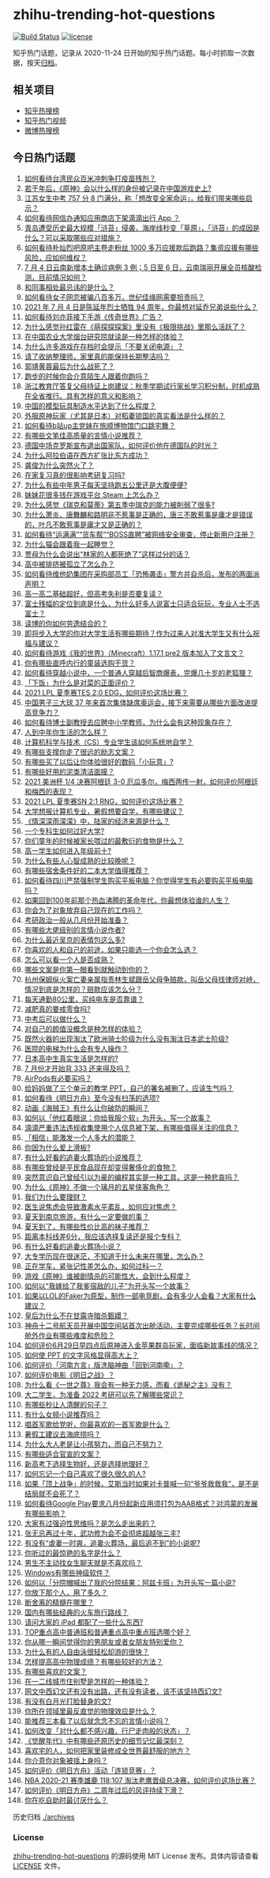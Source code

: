 # zhihu-trending-hot-questions

[![Build Status](https://github.com/justjavac/zhihu-trending-hot-questions/workflows/ci/badge.svg?branch=master)](https://github.com/justjavac/zhihu-trending-hot-questions/actions)
[![license](https://img.shields.io/github/license/justjavac/zhihu-trending-hot-questions)](https://github.com/justjavac/zhihu-trending-hot-questions/blob/master/LICENSE)

知乎热门话题，记录从 2020-11-24 日开始的知乎热门话题。每小时抓取一次数据，按天[归档](./archives)。

## 相关项目

- [知乎热搜榜](https://github.com/justjavac/zhihu-trending-top-search)
- [知乎热门视频](https://github.com/justjavac/zhihu-trending-hot-video)
- [微博热搜榜](https://github.com/justjavac/weibo-trending-hot-search)

## 今日热门话题

<!-- BEGIN -->
<!-- 最后更新时间 Mon Jul 05 2021 16:02:25 GMT+0800 (China Standard Time) -->

1. [如何看待台湾民众百米冲刺争打疫苗残剂？](https://www.zhihu.com/question/469960214)
2. [若干年后，《原神》会以什么样的身份被记录在中国游戏史上?](https://www.zhihu.com/question/469448582)
3. [江苏女生中考 757 分 8
   门满分，称「想改变全家命运」，给我们带来哪些启示？](https://www.zhihu.com/question/470149393)
4. [如何看待网信办通知应用商店下架滴滴出行 App ？](https://www.zhihu.com/question/470015739)
5. [青岛遭受历史最大规模「浒苔」侵袭，海岸线秒变「草原」，「浒苔」的成因是什么？可以采取哪些应对措施？](https://www.zhihu.com/question/468731794)
6. [如何看待朴灿烈吧原吧主卷走粉丝 1000
   多万应援款后跑路？集资应援有哪些风险，应如何维权？](https://www.zhihu.com/question/469617778)
7. [7 月 4 日云南新增本土确诊病例 3 例；5 日至 6
   日，云南瑞丽开展全员核酸检测，目前情况如何？](https://www.zhihu.com/question/470089816)
8. [和同事相处最忌讳的是什么？](https://www.zhihu.com/question/294492493)
9. [如何看待女子网恋被骗八百多万，世纪佳缘网需要担责吗？](https://www.zhihu.com/question/470130941)
10. [2021 年 7 月 4 日是陈延年烈士牺牲 94
    周年，你最想对延乔兄弟说些什么？](https://www.zhihu.com/question/469914836)
11. [如何看待刘亦菲接下手游《传奇世界》广告？](https://www.zhihu.com/question/469422532)
12. [为什么感觉孙红雷在《萌探探探案》里没有《极限挑战》里那么活跃了？](https://www.zhihu.com/question/467421033)
13. [在中国农业大学烟台研究院就读是一种怎样的体验？](https://www.zhihu.com/question/395900199)
14. [为什么许多游戏在存档时会提示「不要关闭电源」？](https://www.zhihu.com/question/469514688)
15. [请了收纳整理师，家里真的能保持长期整洁吗？](https://www.zhihu.com/question/446527016)
16. [郭靖黄蓉最后为什么战死了？](https://www.zhihu.com/question/468610755)
17. [跑步的时候你会介意陌生人跟着你跑吗？](https://www.zhihu.com/question/466187680)
18. [浙江教育厅答复父母持证上岗建议：秋季学期试行家长学习积分制，时机成熟在全省推行。具有怎样的意义和影响？](https://www.zhihu.com/question/470144683)
19. [中国的模型玩具制造水平达到了什么程度？](https://www.zhihu.com/question/40669780)
20. [外服原神玩家（尤其是日本）对稻妻锁国的真实看法是什么样的？](https://www.zhihu.com/question/469647926)
21. [如何看待b站up主党妹在旅顺博物馆门口跳宅舞？](https://www.zhihu.com/question/469738970)
22. [有哪些文笔佳高质量的言情小说推荐？](https://www.zhihu.com/question/35334758)
23. [德国中场克罗斯宣布退出国家队，如何评价他在德国队的时光？](https://www.zhihu.com/question/469599762)
24. [为什么阿拉伯语在西方扩张比东方成功？](https://www.zhihu.com/question/464466767)
25. [龚俊为什么突然火了？](https://www.zhihu.com/question/469659869)
26. [在家复习真的很影响考研复习吗?](https://www.zhihu.com/question/465680815)
27. [为什么有些中年男子每天坚持跑五公里还是大腹便便?](https://www.zhihu.com/question/457131875)
28. [妹妹花很多钱在游戏平台 Steam 上怎么办？](https://www.zhihu.com/question/467965628)
29. [为什么感觉《瑞克和莫蒂》第五季中瑞克的能力被削弱了很多?](https://www.zhihu.com/question/466419064)
30. [为什么萧炎、唐舞麟和路明非不惹事是正确的，唐三不敢惹事是庸才是错误的，叶凡不敢惹事是庸才又是正确的？](https://www.zhihu.com/question/469255466)
31. [如何看待“运满满”“货车帮”“BOSS直聘”被网络安全审查，停止新用户注册？](https://www.zhihu.com/question/470104949)
32. [为什么猫会跟着我一起睡觉？](https://www.zhihu.com/question/460735158)
33. [贾母为什么会说出“林家的人都死绝了”这样过分的话？](https://www.zhihu.com/question/468517059)
34. [高中被排挤被孤立了怎么办？](https://www.zhihu.com/question/466031743)
35. [如何看待维他奶集团在采购部员工「恐怖袭击」警方并自杀后，发布的两面派声明？](https://www.zhihu.com/question/469732478)
36. [高一高二基础超好，但高考失利是否要复读？](https://www.zhihu.com/question/467953916)
37. [富士残幅的定位到底是什么，为什么好多人说富士只适合玩玩，专业人士不选富士？](https://www.zhihu.com/question/470044599)
38. [读博的你如何劳逸结合的？](https://www.zhihu.com/question/460861080)
39. [即将步入大学的你对大学生活有哪些期待？作为过来人对准大学生又有什么祝福与建议？](https://www.zhihu.com/question/469460738)
40. [如何看待游戏《我的世界》（Minecraft）1.17.1 pre2
    版本加入了文言文？](https://www.zhihu.com/question/469226186)
41. [你有哪些直呼内行的童装选购干货？](https://www.zhihu.com/question/426278534)
42. [如何看待穿越小说中，一个普通人穿越后智商爆表，完爆几十岁的老狐狸？](https://www.zhihu.com/question/376857581)
43. [「下饭」为什么是对菜的正面评价？](https://www.zhihu.com/question/468067386)
44. [2021 LPL 夏季赛TES 2:0
    EDG，如何评价这场比赛？](https://www.zhihu.com/question/469986525)
45. [中国男子三大球 37
    年来首次集体缺席奥运会，接下来需要从哪些方面改进提高竞争力？](https://www.zhihu.com/question/469581004)
46. [如何看待博士副教授去应聘中小学教师，为什么会有这种现象存在？](https://www.zhihu.com/question/469006927)
47. [人到中年你生活的怎么样？](https://www.zhihu.com/question/469317566)
48. [计算机科学与技术（CS）专业学生该如何系统地自学？](https://www.zhihu.com/question/37321190)
49. [有哪些支撑你走了很远的励志文案？](https://www.zhihu.com/question/460253646)
50. [有哪些买了以后让你体验很好的数码「小玩意」?](https://www.zhihu.com/question/373192788)
51. [有哪些好用的泥类清洁面膜？](https://www.zhihu.com/question/40798375)
52. [2021 美洲杯 1/4 决赛阿根廷 3-0
    厄瓜多尔，梅西两传一射，如何评价阿根廷和梅西的表现？](https://www.zhihu.com/question/469925866)
53. [2021 LPL 夏季赛SN 2:1 RNG，如何评价这场比赛？](https://www.zhihu.com/question/470013968)
54. [大学想报计算机专业，暑假想要自学，有哪些建议？](https://www.zhihu.com/question/464771225)
55. [《情深深雨濛濛》中，陆家的经济来源是什么？](https://www.zhihu.com/question/54479741)
56. [一个专科生如何过好大学?](https://www.zhihu.com/question/465577553)
57. [你们童年的时候被家长喂过的最敷衍的食物是什么？](https://www.zhihu.com/question/462844792)
58. [高一学生如何进入年级前十?](https://www.zhihu.com/question/426078063)
59. [为什么有些人心智成熟的比较晚呢？](https://www.zhihu.com/question/283077831)
60. [有哪些宿舍条件好的二本大学值得推荐？](https://www.zhihu.com/question/405920733)
61. [如何看待四川严禁强制学生购买平板电脑？你觉得学生有必要购买平板电脑吗？](https://www.zhihu.com/question/469907647)
62. [如果回到100年前那个热血沸腾的革命年代，你最想体验谁的人生？](https://www.zhihu.com/question/460118166)
63. [你会为了对象放弃自己现在的工作吗？](https://www.zhihu.com/question/470123044)
64. [考研政治一般从几月份开始准备？](https://www.zhihu.com/question/378053241)
65. [有哪些大佬级别的言情小说作者?](https://www.zhihu.com/question/323889571)
66. [为什么最近吴京的表情包这么多?](https://www.zhihu.com/question/459051105)
67. [你喜欢的人和自己的前途，如果只能选一个你会怎么选？](https://www.zhihu.com/question/469180114)
68. [怎么可以看一个人是否成熟？](https://www.zhihu.com/question/415808060)
69. [哪些文案是你第一眼看到就触动到你的？](https://www.zhihu.com/question/454171964)
70. [杭州保姆纵火案亡妻亲属指责林生斌跟岳父母争赔款，叫岳父母找律师对峙，情况到底是怎样的？赔款应该怎么分？](https://www.zhihu.com/question/469306984)
71. [每天通勤80公里，买纯电车是否靠谱？](https://www.zhihu.com/question/468510743)
72. [减肥真的要戒零食吗?](https://www.zhihu.com/question/468839689)
73. [中考后可以做什么？](https://www.zhihu.com/question/465877304)
74. [对自己的颜值没概念是种怎样的体验？](https://www.zhihu.com/question/309262006)
75. [既然火器的出现淘汰了欧洲骑士阶级为什么没有淘汰日本武士阶级?](https://www.zhihu.com/question/469293153)
76. [医院的电梯为什么会有专人操作？](https://www.zhihu.com/question/275348817)
77. [日本高中生真实生活是怎样的?](https://www.zhihu.com/question/358652855)
78. [7 月份才开始背 333 还来得及吗？](https://www.zhihu.com/question/405506994)
79. [AirPods有必要买吗？](https://www.zhihu.com/question/465884888)
80. [给妈妈做了三个单元的教学 PPT，自己的署名被删了，应该生气吗？](https://www.zhihu.com/question/466380653)
81. [如何看待《明日方舟》至今没有扫荡的选项?](https://www.zhihu.com/question/469337436)
82. [动画《海贼王》有什么让你破防的瞬间？](https://www.zhihu.com/question/466340998)
83. [如何以「他红着眼说：你给我服个软」为开头，写一个故事？](https://www.zhihu.com/question/460697101)
84. [滴滴严重违法违规收集使用个人信息被下架，有哪些值得关注的信息？](https://www.zhihu.com/question/470016029)
85. [「相信」能激发一个人多大的潜能？](https://www.zhihu.com/question/469081139)
86. [你因为什么爱上滑板?](https://www.zhihu.com/question/435394228)
87. [有什么好看的追妻火葬场的小说推荐？](https://www.zhihu.com/question/463126197)
88. [有哪些曾经是平民食品现在却变得奢侈化的食物？](https://www.zhihu.com/question/468524945)
89. [突然意识自己曾经引以为豪的编程其实是一种工具，这是一种悲哀吗？](https://www.zhihu.com/question/469223256)
90. [为什么《原神》不做一个璃月的五星侠客角色？](https://www.zhihu.com/question/468594400)
91. [我们为什么要理财？](https://www.zhihu.com/question/24177177)
92. [医生说焦虑会导致激素水平紊乱，如何应对焦虑？](https://www.zhihu.com/question/469907164)
93. [夏天到南京旅游，有什么一定要做的事？](https://www.zhihu.com/question/469022675)
94. [夏天到了，有哪些性价比高的袜子推荐？](https://www.zhihu.com/question/453321741)
95. [距离本科线差6分，我应该选择复读还是报个专科？](https://www.zhihu.com/question/467517153)
96. [有什么好看的追妻火葬场小说？](https://www.zhihu.com/question/463891070)
97. [大专学历现在很迷茫，不知道干什么未来在哪里，怎么办？](https://www.zhihu.com/question/467003536)
98. [正在学车，紧张记性差怎么办，如何过科一？](https://www.zhihu.com/question/458621193)
99. [游戏《原神》谁被剧情杀的可能性大，会到什么程度？](https://www.zhihu.com/question/466856390)
100. [如何以“我嫁给了我爹宿敌的儿子”为开头写一个故事？](https://www.zhihu.com/question/425380931)
101. [如果以LOL的Faker为原型，制作一部电竞剧，会有多少人会看？大家有什么建议？](https://www.zhihu.com/question/467272877)
102. [皇后为什么不在甘露寺暗杀甄嬛？](https://www.zhihu.com/question/323782581)
103. [神舟十二号航天员开展中国空间站首次出舱活动，主要完成哪些任务？长时间舱外作业有哪些难度和危险？](https://www.zhihu.com/question/469911953)
104. [如何评价6月29日早四点后原神进入金苹果群岛玩家，面临新故事线的情况？](https://www.zhihu.com/question/468978856)
105. [如何使 PPT 的文字风格显得高大上？](https://www.zhihu.com/question/26104860)
106. [如何评价「河南方言」版洗脑神曲「回到河南嘞」？](https://www.zhihu.com/question/469090177)
107. [如何评价电影《明日之战》？](https://www.zhihu.com/question/469466765)
108. [为什么看《一世之尊》我会有一种无力感，而看《诡秘之主》没有？](https://www.zhihu.com/question/466875284)
109. [大二学生，为准备 2022 考研可以先了解哪些常识？](https://www.zhihu.com/question/400494597)
110. [有哪些秒让人清醒的句子？](https://www.zhihu.com/question/464766380)
111. [有什么女频小说推荐吗？](https://www.zhihu.com/question/457795893)
112. [唱首军歌给党听，你最喜欢的一首军歌是什么？](https://www.zhihu.com/question/469697834)
113. [暑假工建议去海底捞吗？](https://www.zhihu.com/question/398756321)
114. [为什么大人老是让小孩努力，而自己不努力？](https://www.zhihu.com/question/465729487)
115. [有哪些适合官宣的文案？](https://www.zhihu.com/question/436157838)
116. [新高考下选择生物好，还是选择地理好？](https://www.zhihu.com/question/463643144)
117. [如何忘记一个自己喜欢了很久很久的人?](https://www.zhihu.com/question/468233405)
118. [如果「顶上战争」的时候，艾斯当时如果对卡普喊一句“爷爷救救我”，是不是结局就不会死了？](https://www.zhihu.com/question/275781764)
119. [如何看待Google
     Play要求八月份起新应用须打包为AAB格式？对鸿蒙的发展有哪些影响？](https://www.zhihu.com/question/469588431)
120. [大家有过强迫性思维吗？是怎么走出来的？](https://www.zhihu.com/question/400662217)
121. [张无忌再过十年，武功修为会不会彻底超越张三丰?](https://www.zhihu.com/question/458327600)
122. [有没有“虐妻一时爽，追妻火葬场，最后追不到”的小说呢?](https://www.zhihu.com/question/397071668)
123. [你听过的最惊艳的名字是什么？](https://www.zhihu.com/question/265694919)
124. [男生不主动找女生聊天就是不喜欢吗？](https://www.zhihu.com/question/428269881)
125. [Windows有哪些神级软件？](https://www.zhihu.com/question/465494790)
126. [如何以「分院帽喊出了我的分院结果：阿兹卡班」为开头写一篇小说?](https://www.zhihu.com/question/386972533)
127. [你放下那个人，用了多久？](https://www.zhihu.com/question/459105986)
128. [断舍离的精髓在哪里？](https://www.zhihu.com/question/25044125)
129. [国内有哪些经典的火车旅行路线？](https://www.zhihu.com/question/469093965)
130. [请问大家的 iPad 都配了一些什么东西?](https://www.zhihu.com/question/441947056)
131. [TOP重点高中普通班和普通重点高中重点班选哪个好？](https://www.zhihu.com/question/461031307)
132. [你从哪一瞬间觉得你的男朋友或者女朋友特别爱你？](https://www.zhihu.com/question/310415598)
133. [为什么有的人自由泳很轻松却游的很快？](https://www.zhihu.com/question/368523197)
134. [怎样提高高中物理成绩？有哪些较好的方法？](https://www.zhihu.com/question/20300295)
135. [有哪些喜欢的文案？](https://www.zhihu.com/question/460143596)
136. [在一二线城市住别墅是怎样的一种体验？](https://www.zhihu.com/question/350485995)
137. [网文中西幻文还有没有出路，还有没有读者，该不该坚持西幻文?](https://www.zhihu.com/question/469646044)
138. [有没有白月光打脸替身的文?](https://www.zhihu.com/question/459071698)
139. [你所在领域里最反直觉的物理效应是什么？](https://www.zhihu.com/question/466498607)
140. [能推荐三本看了以后就念念不忘的言情小说吗？](https://www.zhihu.com/question/420713607)
141. [如何改变「对什么都不感兴趣，行尸走肉般的状态」？](https://www.zhihu.com/question/31249796)
142. [《觉醒年代》中有哪些还原历史的细节记忆最深刻？](https://www.zhihu.com/question/451486276)
143. [喜欢宅的人，如何把家里装修成全世界最舒服的地方？](https://www.zhihu.com/question/35781319)
144. [你介意你对象被瑶上身吗？](https://www.zhihu.com/question/429956758)
145. [如何评价《明日方舟》活动「连锁竞赛」？](https://www.zhihu.com/question/469569572)
146. [NBA 2020-21 赛季雄鹿 118:107
     淘汰老鹰晋级总决赛，如何评价这场比赛？](https://www.zhihu.com/question/469901211)
147. [如何评价《明日方舟》二周年过后的风评持续下滑？](https://www.zhihu.com/question/469788139)
148. [你在吃自助时最讨厌什么？](https://www.zhihu.com/question/63212359)

<!-- END -->

历史归档 [./archives](./archives)

### License

[zhihu-trending-hot-questions](https://github.com/justjavac/zhihu-trending-hot-questions)
的源码使用 MIT License 发布。具体内容请查看 [LICENSE](./LICENSE) 文件。
